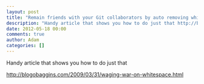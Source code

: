 ```yaml
---
layout: post
title: "Remain friends with your Git collaborators by auto removing whitespace in Textmate"
description: "Handy article that shows you how to do just that http://blogobaggins.com/2009/03/31/waging-war-on-whitespace.html"
date: 2012-05-18 00:00
comments: true
author: Adam
categories: []
---
```


Handy article that shows you how to do just that 

<a href="http://blogobaggins.com/2009/03/31/waging-war-on-whitespace.html">http://blogobaggins.com/2009/03/31/waging-war-on-whitespace.html</a>